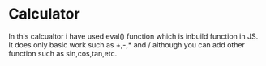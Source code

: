 # Calculator
In this calcualtor i have used eval() function which is inbuild function in JS.
It does only basic work such as +,-,* and / although you can add other function such as sin,cos,tan,etc.
